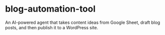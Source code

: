 # blog-automation-tool
An AI-powered agent that takes content ideas from  Google Sheet, draft blog posts, and then publish it to a WordPress site. 
